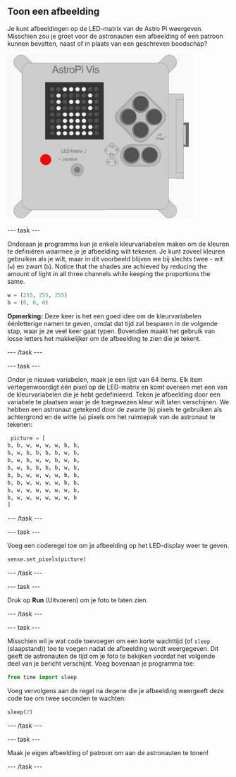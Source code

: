 ## Toon een afbeelding

Je kunt afbeeldingen op de LED-matrix van de Astro Pi weergeven. Misschien zou je groet voor de astronauten een afbeelding of een patroon kunnen bevatten, naast of in plaats van een geschreven boodschap?

![Astronaut](images/astronaut-pic.png)

--- task ---

Onderaan je programma kun je enkele kleurvariabelen maken om de kleuren te definiëren waarmee je je afbeelding wilt tekenen. Je kunt zoveel kleuren gebruiken als je wilt, maar in dit voorbeeld blijven we bij slechts twee - wit (`w`) en zwart (`b`). Notice that the shades are achieved by reducing the amount of light in all three channels while keeping the proportions the same.

```python
w = (255, 255, 255)
b = (0, 0, 0)
```

**Opmerking:** Deze keer is het een goed idee om de kleurvariabelen éénletterige namen te geven, omdat dat tijd zal besparen in de volgende stap, waar je ze veel keer gaat typen. Bovendien maakt het gebruik van losse letters het makkelijker om de afbeelding te zien die je tekent.

--- /task ---

--- task ---



Onder je nieuwe variabelen, maak je een lijst van 64 items. Elk item vertegenwoordigt één pixel op de LED-matrix en komt overeen met een van de kleurvariabelen die je hebt gedefinieerd. Teken je afbeelding door een variabele te plaatsen waar je de toegewezen kleur wilt laten verschijnen. We hebben een astronaut getekend door de zwarte (`b`) pixels te gebruiken als achtergrond en de witte (`w`) pixels om het ruimtepak van de astronaut te tekenen:

```python
 picture = [
b, b, w, w, w, w, b, b,
b, w, b, b, b, b, w, b,
b, w, b, w, w, b, w, b,
b, w, b, b, b, b, w, b,
b, b, w, w, w, w, b, b,
b, b, w, w, w, w, b, b,
b, w, w, w, w, w, w, b,
b, w, w, w, w, w, w, b
]
```
--- /task ---

--- task ---

Voeg een coderegel toe om je afbeelding op het LED-display weer te geven.

```python
sense.set_pixels(picture)
```

--- /task ---

--- task ---

Druk op **Run** (Uitvoeren) om je foto te laten zien.

--- /task ---

--- task ---

Misschien wil je wat code toevoegen om een ​​korte wachttijd (of `sleep` (slaapstand)) toe te voegen nadat de afbeelding wordt weergegeven. Dit geeft de astronauten de tijd om je foto te bekijken voordat het volgende deel van je bericht verschijnt. Voeg bovenaan je programma toe:

```python
from time import sleep
```

Voeg vervolgens aan de regel na degene die je afbeelding weergeeft deze code toe om twee seconden te wachten:

```python
sleep(2)
```

--- /task ---

--- task ---

Maak je eigen afbeelding of patroon om aan de astronauten te tonen!

--- /task ---
